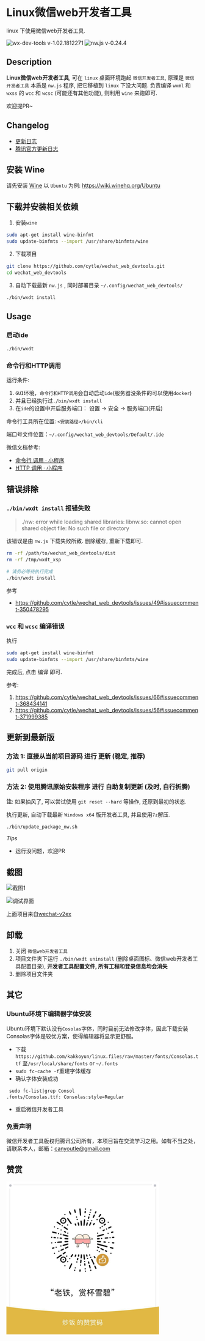 # Linux微信web开发者工具

linux 下使用微信web开发者工具.

![wx-dev-tools v-1.02.1812271](https://img.shields.io/badge/wx_dev_tools-1.02.1812271-green.svg)
![nw.js v-0.24.4](https://img.shields.io/badge/nw.js-v0.24.4-blue.svg)

## Description

**Linux微信web开发者工具**, 可在 `linux` 桌面环境跑起 `微信开发者工具`,
原理是 `微信开发者工具` 本质是 `nw.js` 程序, 把它移植到 `linux` 下没大问题.
负责编译 `wxml` 和 `wxss` 的 `wcc` 和 `wcsc` (可能还有其他功能),
则利用 `wine` 来跑即可.

欢迎提PR~

## Changelog

- [更新日志](CHANGELOG.md)
- [腾讯官方更新日志](https://developers.weixin.qq.com/miniprogram/dev/devtools/download.html)

## 安装 Wine

请先安装 [Wine](https://wiki.winehq.org/Download)
以 `Ubuntu` 为例: https://wiki.winehq.org/Ubuntu

## 下载并安装相关依赖

1. 安装`wine`

``` bash
sudo apt-get install wine-binfmt
sudo update-binfmts --import /usr/share/binfmts/wine
```

2. 下载项目

``` bash
git clone https://github.com/cytle/wechat_web_devtools.git
cd wechat_web_devtools
```

3. 自动下载最新 `nw.js` , 同时部署目录 `~/.config/wechat_web_devtools/`

``` bash
./bin/wxdt install
```

## Usage

### 启动ide

``` bash
./bin/wxdt
```

### 命令行和HTTP调用

运行条件: 

1. `GUI`环境，`命令行和HTTP调用`会自动启动`ide`(服务器没条件的可以使用`docker`)
2. 并且已经执行过`./bin/wxdt install`
3. 在`ide`的设置中开启服务端口： 设置 -> 安全 -> 服务端口(开启)

命令行工具所在位置: `<安装路径>/bin/cli`

端口号文件位置：`~/.config/wechat_web_devtools/Default/.ide`

微信文档参考: 
- [命令行 调用 · 小程序](https://developers.weixin.qq.com/miniprogram/dev/devtools/cli.html)
- [HTTP 调用 · 小程序](https://developers.weixin.qq.com/miniprogram/dev/devtools/http.html)

## 错误排除

### `./bin/wxdt install` 报错失败

> ./nw: error while loading shared libraries: libnw.so: cannot open shared object file: No such file or directory

该错误是由 `nw.js` 下载失败所致.
删除缓存, 重新下载即可.

``` bash
rm -rf /path/to/wechat_web_devtools/dist
rm -rf /tmp/wxdt_xsp
```

``` bash
# 请务必等待执行完成
./bin/wxdt install
```

参考

- https://github.com/cytle/wechat_web_devtools/issues/49#issuecomment-350478295

### `wcc` 和 `wcsc` 编译错误

执行

``` bash
sudo apt-get install wine-binfmt
sudo update-binfmts --import /usr/share/binfmts/wine
```

完成后, 点击 <kbd>编译</kbd> 即可.

参考:

1. https://github.com/cytle/wechat_web_devtools/issues/66#issuecomment-368434141
2. https://github.com/cytle/wechat_web_devtools/issues/56#issuecomment-371999385

## 更新到最新版

### 方法 1: 直接从当前项目源码 进行 更新 (稳定, 推荐)

``` bash
git pull origin
```

### 方法 2: 使用腾讯原始安装程序 进行 自助复制更新 (及时, 自行折腾)

**注**: 如果抽风了, 可以尝试使用 `git reset --hard` 等操作, 还原到最初的状态.

执行更新, 自动下载最新 `Windows x64` 版开发者工具, 并且使用`7z`解压.  

``` bash
./bin/update_package_nw.sh
```

*Tips*

- 运行没问题，欢迎PR

## 截图

![截图1](https://github.com/cytle/wechat_web_devtools/raw/fb84550d2d9b9f40f7a80b896066e1933892eff9/images/截图1.png)

![调试界面](https://github.com/cytle/wechat_web_devtools/raw/fb84550d2d9b9f40f7a80b896066e1933892eff9/images/调试界面.png)

上面项目来自[wechat-v2ex](https://github.com/jectychen/wechat-v2ex)

## 卸载

1. 关闭 `微信web开发者工具`
2. 项目文件夹下运行 `./bin/wxdt uninstall` (删除桌面图标、微信web开发者工具配置目录),
   **开发者工具配置文件, 所有工程和登录信息均会消失**
3. 删除项目文件夹

## 其它

### Ubuntu环境下编辑器字体安装

Ubuntu环境下默认没有`Cosolas`字体，同时目前无法修改字体，因此下载安装Consolas字体是较优方案，使得编辑器将显示更舒服。

* 下载`https://github.com/kakkoyun/linux.files/raw/master/fonts/Consolas.ttf` 至`/usr/local/share/fonts` or `~/.fonts`
* `sudo fc-cache -f`重建字体缓存
* 确认字体安装成功
```
 sudo fc-list|grep Consol
.fonts/Consolas.ttf: Consolas:style=Regular
```
* 重启微信开发者工具

### 免责声明

微信开发者工具版权归腾讯公司所有，本项目旨在交流学习之用。如有不当之处，请联系本人，邮箱：canyoutle@gmail.com

## 赞赏

<img width="400px" height="400px" alt="赞赏码" src="https://raw.githubusercontent.com/cytle/wechat_web_devtools/master/images/%E5%BE%AE%E4%BF%A1%E8%B5%9E%E8%B5%8F%E7%A0%81.jpeg"/>
